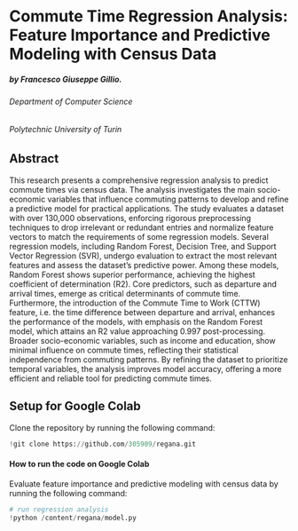 # Commute Time Regression Analysis: Feature Importance and Predictive Modeling with Census Data

##### by Francesco Giuseppe Gillio.
###### Department of Computer Science
###### Polytechnic University of Turin

## Abstract

This research presents a comprehensive regression analysis to predict commute times via census data. The analysis investigates the main socio-economic variables that influence commuting patterns to develop and refine a predictive model for practical applications. The study evaluates a dataset with over 130,000 observations, enforcing rigorous preprocessing techniques to drop irrelevant or redundant entries and normalize feature vectors to match the requirements of some regression models. Several regression models, including Random Forest, Decision Tree, and Support Vector Regression (SVR), undergo evaluation to extract the most relevant features and assess the dataset’s predictive power. Among these models, Random Forest shows superior performance, achieving the highest coefficient of determination (R2). Core predictors, such as departure and arrival times, emerge as critical determinants of commute time. Furthermore, the introduction of the Commute Time to Work (CTTW) feature, i.e. the time difference between departure and arrival, enhances the performance of the models, with emphasis on the Random Forest model, which attains an R2 value approaching 0.997 post-processing. Broader socio-economic variables, such as income and education, show minimal influence on commute times, reflecting their statistical independence from commuting patterns. By refining the dataset to prioritize temporal variables, the analysis improves model accuracy, offering a more efficient and reliable tool for predicting commute times.

## Setup for Google Colab

Clone the repository by running the following command:

```python
!git clone https://github.com/305909/regana.git
```

#### How to run the code on Google Colab

Evaluate feature importance and predictive modeling with census data by running the following command:

```python
# run regression analysis
!python /content/regana/model.py
```

